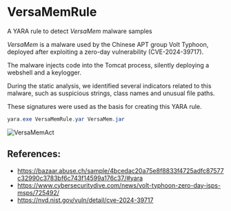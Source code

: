 # VersaMemRule
A YARA rule to detect *VersaMem* malware samples

*VersaMem* is a malware used by the Chinese APT group Volt Typhoon, deployed after exploiting a zero-day vulnerability (CVE-2024-39717).

The malware injects code into the Tomcat process, silently deploying a webshell and a keylogger.

During the static analysis, we identified several indicators related to this malware, such as suspicious strings, class names and unusual file paths.

These signatures were used as the basis for creating this YARA rule.

```powershell
yara.exe VersaMemRule.yar VersaMem.jar
```

![VersaMemAct](https://github.com/user-attachments/assets/235cc2af-d75d-4a51-832b-ef3a987e6e8d)

## References:
- https://bazaar.abuse.ch/sample/4bcedac20a75e8f8833f4725adfc87577c32990c3783bf6c743f14599a176c37/#yara
- https://www.cybersecuritydive.com/news/volt-typhoon-zero-day-isps-msps/725492/
- https://nvd.nist.gov/vuln/detail/cve-2024-39717
